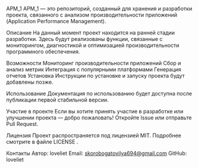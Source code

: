APM_1
APM_1 — это репозиторий, созданный для хранения и разработки проекта, связанного с анализом производительности приложений (Application Performance Management).

Описание
На данный момент проект находится на ранней стадии разработки. Здесь будут реализованы функции, связанные с мониторингом, диагностикой и оптимизацией производительности программного обеспечения.

Возможности
Мониторинг производительности приложений
Сбор и анализ метрик
Интеграция с популярными платформами
Генерация отчетов
Установка
Инструкции по установке и запуску проекта будут добавлены позже.

Использование
Документация по использованию будет доступна после публикации первой стабильной версии.

Участие в проекте
Если вы хотите принять участие в разработке или улучшении проекта — добро пожаловать! Откройте Issue или отправьте Pull Request.

Лицензия
Проект распространяется под лицензией MIT. Подробнее смотрите в файле LICENSE .

Контакты
Автор: loveliet
Email: skorobogatovilya694@gmail.com
GitHub: loveliet
